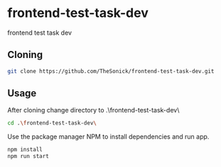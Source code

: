 # frontend-test-task-dev
frontend test task dev

## Cloning

```bash
git clone https://github.com/TheSonick/frontend-test-task-dev.git
```

## Usage

After cloning change directory to .\frontend-test-task-dev\
```bash
cd .\frontend-test-task-dev\
```

Use the package manager NPM to install dependencies and run app.

```bash
npm install
npm run start
```
